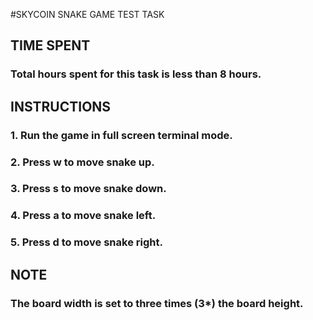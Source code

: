 #SKYCOIN SNAKE GAME TEST TASK
## TIME SPENT
### Total hours spent for this task is less than 8 hours.

## INSTRUCTIONS
### 1. Run the game in full screen terminal mode.
### 2. Press w to move snake up.
### 3. Press s to move snake down.
### 4. Press a to move snake left.
### 5. Press d to move snake right.

## NOTE
### The board width is set to three times (3*) the board height.